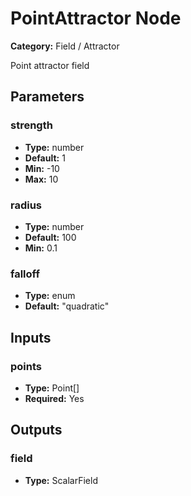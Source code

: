 
# PointAttractor Node

**Category:** Field / Attractor

Point attractor field

## Parameters


### strength
- **Type:** number
- **Default:** 1
- **Min:** -10
- **Max:** 10



### radius
- **Type:** number
- **Default:** 100
- **Min:** 0.1




### falloff
- **Type:** enum
- **Default:** "quadratic"





## Inputs


### points
- **Type:** Point[]
- **Required:** Yes



## Outputs


### field
- **Type:** ScalarField




